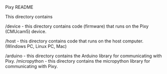 Pixy README

This directory contains

/device - this directory contains code (firmware) that runs on the Pixy
(CMUcam5) device.

/host - this directory contains code that runs on the host computer.
(Windows PC, Linux PC, Mac)

/arduino - this directory contains the Arduino library for communicating with Pixy.
/micropython - this directory contains the micropython library for communicating with Pixy.